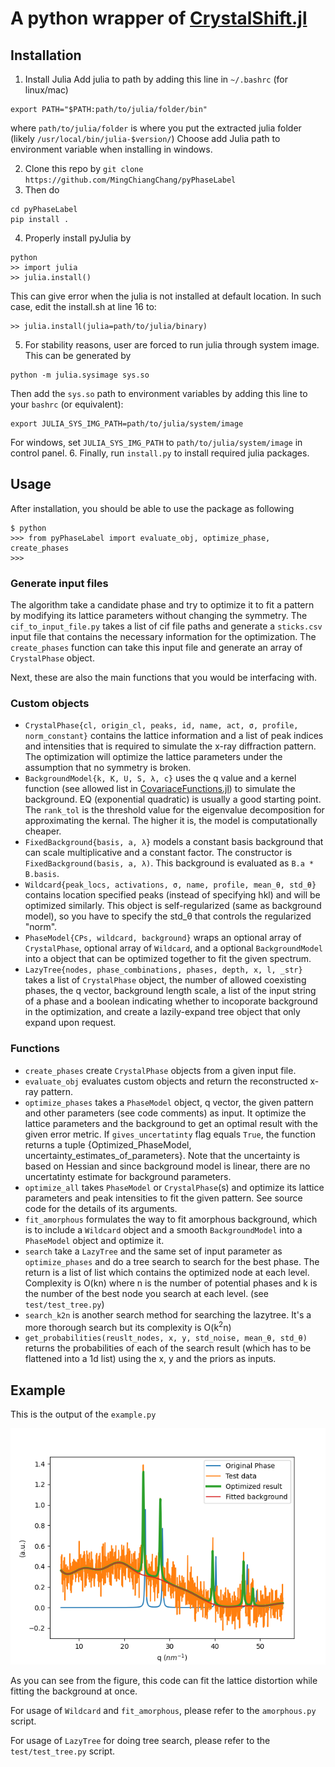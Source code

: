 # A python wrapper of [CrystalShift.jl](https://github.com/MingChiangChang/CrystalShift.jl)

## Installation 
1. Install Julia
Add julia to path by adding this line in `~/.bashrc` (for linux/mac)
```console
export PATH="$PATH:path/to/julia/folder/bin"
```
where `path/to/julia/folder` is where you put the extracted julia folder (likely `/usr/local/bin/julia-$version/`)
Choose add Julia path to environment variable when installing in windows.

2. Clone this repo by
`git clone https://github.com/MingChiangChang/pyPhaseLabel`
3. Then do
```console
cd pyPhaseLabel
pip install .
```
4. Properly install pyJulia by
```console
python
>> import julia
>> julia.install()
```
This can give error when the julia is not installed at default location. In such case, edit the install.sh at line 16 to:
```console
>> julia.install(julia=path/to/julia/binary)
```
5. For stability reasons, user are forced to run julia through system image. This can be generated by
```console
python -m julia.sysimage sys.so
```
Then add the `sys.so` path to environment variables by adding this line to your `bashrc` (or equivalent):
```console
export JULIA_SYS_IMG_PATH=path/to/julia/system/image
```
For windows, set `JULIA_SYS_IMG_PATH` to `path/to/julia/system/image` in control panel.
6. Finally, run `install.py` to install required julia packages.

## Usage
After installation, you should be able to use the package as following
```console
$ python
>>> from pyPhaseLabel import evaluate_obj, optimize_phase, create_phases
>>>
```
### Generate input files
The algorithm take a candidate phase and try to optimize it to fit a pattern by modifying its lattice parameters without changing the symmetry. The `cif_to_input_file.py` takes a list of cif file paths and generate a `sticks.csv` input file that contains the necessary information for the optimization. The `create_phases` function can take this input file and generate an array of `CrystalPhase` object.
 
Next, these are also the main functions that you would be interfacing with.

### Custom objects
- `CrystalPhase{cl, origin_cl, peaks, id, name, act, σ, profile, norm_constant}` contains the lattice information and a list of peak indices and intensities that is required to simulate the x-ray diffraction pattern. The optimization will optimize the lattice parameters under the assumption that no symmetry is broken.
- `BackgroundModel{k, K, U, S, λ, c}` uses the q value and a kernel function (see allowed list in [CovariaceFunctions.jl](https://github.com/SebastianAment/CovarianceFunctions.jl)) to simulate the background. EQ (exponential quadratic) is usually a good starting point. The `rank_tol` is the threshold value for the eigenvalue decomposition for approximating the kernal. The higher it is, the model is computationally cheaper.
- `FixedBackground{basis, a, λ}` models a constant basis background that can scale multiplicative and a constant factor. The constructor is `FixedBackground(basis, a, λ)`. This background is evaluated as `B.a * B.basis`.
- `Wildcard{peak_locs, activations, σ, name, profile, mean_θ, std_θ}` contains location specified peaks (instead of specifying hkl) and will be optimized similarly. This object is self-regularized (same as background model), so you have to specify the std_θ that controls the regularized "norm".
- `PhaseModel{CPs, wildcard, background}` wraps an optional array of `CrystalPhase`, optional array of `Wildcard`, and a optional `BackgroundModel` into a object that can be optimized together to fit the given spectrum.
- `LazyTree{nodes, phase_combinations, phases, depth, x, l, _str}` takes a list of `CrystalPhase` object, the number of allowed coexisting phases, the q vector, background length scale, a list of the input string of a phase and a boolean indicating whether to incoporate background in the optimization, and create a lazily-expand tree object that only expand upon request.


### Functions
- `create_phases` create `CrystalPhase` objects from a given input file.
- `evaluate_obj` evaluates custom objects and return the reconstructed x-ray pattern.
- `optimize_phases` takes a `PhaseModel` object, q vector, the given pattern and other parameters (see code comments) as input. It optimize the lattice parameters and the background to get an optimal result with the given error metric. If `gives_uncertatinty` flag equals `True`, the function returns a tuple {Optimized_PhaseModel, uncertainty_estimates_of_parameters}. Note that the uncertainty is based on Hessian and since background model is linear, there are no uncertatinty estimate for background parameters.
- `optimize_all` takes `PhaseModel` or `CrystalPhase`(s) and optimize its lattice parameters and peak intensities to fit the given pattern. See source code for the details of its arguments.
- `fit_amorphous` formulates the way to fit amorphous background, which is to include a `Wildcard` object and a smooth `BackgroundModel` into a `PhaseModel` object and optimize it.
- `search` take a `LazyTree` and the same set of input parameter as `optimize_phases` and do a tree search to search for the best phase. The return is a list of list which contains the optimized node at each level. Complexity is O(kn) where n is the number of potential phases and k is the number of the best node you search at each level. (see `test/test_tree.py`)
- `search_k2n` is another search method for searching the lazytree. It's a more thorough search but its complexity is O(k<sup>2</sup>n)
- `get_probabilities(reuslt_nodes, x, y, std_noise, mean_θ, std_θ)` returns the probabilities of each of the search result (which has to be flattened into a 1d list) using the x, y and the priors as inputs.


## Example
This is the output of the `example.py`

![Example](example.png)

As you can see from the figure, this code can fit the lattice distortion while fitting the background at once.

For usage of `Wildcard` and `fit_amorphous`, please refer to the `amorphous.py` script.

For usage of `LazyTree` for doing tree search, please refer to the `test/test_tree.py` script.
